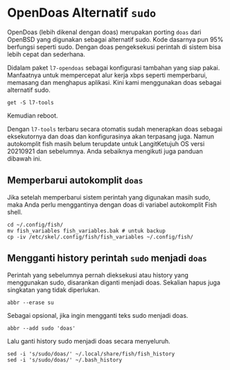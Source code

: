 # OpenDoas Alternatif `sudo`

OpenDoas (lebih dikenal dengan doas) merupakan porting `doas` dari OpenBSD yang digunakan sebagai alternatif sudo. Kode dasarnya pun 95% berfungsi seperti sudo. Dengan doas pengeksekusi perintah di sistem bisa lebih cepat dan sederhana.

Didalam paket `l7-opendoas` sebagai konfigurasi tambahan yang siap pakai. Manfaatnya untuk mempercepat alur kerja xbps seperti memperbarui, memasang dan menghapus aplikasi. Kini kami menggunakan doas sebagai alternatif sudo.

```
get -S l7-tools
```

Kemudian reboot.

Dengan `l7-tools` terbaru secara otomatis sudah menerapkan doas sebagai eksekutornya dan doas dan konfigurasinya akan terpasang juga. Namun autokomplit fish masih belum terupdate untuk LangitKetujuh OS versi 20210921 dan sebelumnya. Anda sebaiknya mengikuti juga panduan dibawah ini.

## Memperbarui autokomplit `doas`

Jika setelah memperbarui sistem perintah yang digunakan masih sudo, maka Anda perlu menggantinya dengan doas di variabel autokomplit Fish shell.

```
cd ~/.config/fish/
mv fish_variables fish_variables.bak # untuk backup
cp -iv /etc/skel/.config/fish/fish_variables ~/.config/fish/
```

## Mengganti history perintah `sudo` menjadi `doas`

Perintah yang sebelumnya pernah dieksekusi atau history yang menggunakan sudo, disarankan diganti menjadi doas. Sekalian hapus juga singkatan yang tidak diperlukan.

```
abbr --erase su
```

Sebagai opsional, jika ingin mengganti teks sudo menjadi doas.

```
abbr --add sudo 'doas'
```

Lalu ganti history sudo menjadi doas secara menyeluruh.

```
sed -i 's/sudo/doas/' ~/.local/share/fish/fish_history
sed -i 's/sudo/doas/' ~/.bash_history
```
